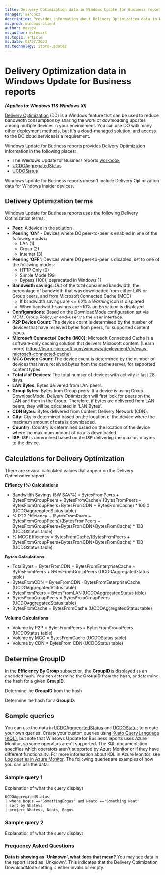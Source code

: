```yaml
---
title: Delivery Optimization data in Windows Update for Business reports
manager: aaroncz
description: Provides information about Delivery Optimization data in Windows Update for Business reports 
ms.prod: windows-client
author: mestew
ms.author: mstewart
ms.topic: article
ms.date: 03/27/2023
ms.technology: itpro-updates
---
```


# Delivery Optimization data in Windows Update for Business reports
<!--7715481-->
***(Applies to: Windows 11 & Windows 10)***

[Delivery Optimization](../do/waas-delivery-optimization.md) (DO) is a Windows feature that can be used to reduce bandwidth consumption by sharing the work of downloading updates among multiple devices in your environment. You can use DO with many other deployment methods, but it's a cloud-managed solution, and access to the DO cloud services is a requirement. 

Windows Update for Business reports provides Delivery Optimization information in the following places:
- The Windows Update for Business reports [workbook](wufb-reports-workbook.md)
- [UCDOAggregatedStatus](wufb-reports-schema-ucdoaggregatedstatus.md)
- [UCDOStatus](wufb-reports-schema-ucdostatus.md)

Windows Update for Business reports doesn't include Delivery Optimization data for Windows Insider devices. 

## Delivery Optimization terms

Windows Update for Business reports uses the following Delivery Optimization terms:

- **Peer**: A device in the solution
- **Peering 'ON'** - Devices where DO peer-to-peer is enabled in one of the following modes:
   - LAN (1)
   - Group (2)
   - Internet (3)
- **Peering 'OFF'**: Devices where DO peer-to-peer is disabled, set to one of the following modes:
   - HTTP Only (0)
   - Simple Mode (99)
   - Bypass (100), deprecated in Windows 11
- **Bandwidth savings**: Out of the total consumed bandwidth, the percentage of bandwidth that was downloaded from either LAN or Group peers, and from Microsoft Connected Cache (MCC)
   - If bandwidth savings are <= 60% a *Warning* icon is displayed
   - When bandwidth savings are <10% an *Error* icon is displayed.
- **Configurations**: Based on the DownloadMode configuration set via MDM, Group Policy, or end-user via the user interface.
- **P2P Device Count**: The device count is determined by the number of devices that have received bytes from peers, for supported content types.
- **Microsoft Connected Cache (MCC)**: Microsoft Connected Cache is a software-only caching solution that delivers Microsoft content. [Learn more] (https://learn.microsoft.com/windows/deployment/do/waas-microsoft-connected-cache)
- **MCC Device Count**: The device count is determined by the number of devices that have received bytes from the cache server, for supported content types.
- **Total # of Devices**: The total number of devices with activity in last 28 days.
- **LAN Bytes**: Bytes delivered from LAN peers.
- **Group Bytes**: Bytes from Group peers. If a device is using Group DownloadMode, Delivery Optimization will first look for peers on the LAN and then in the Group. Therefore, if bytes are delivered from LAN peers, they will be calculated in 'LAN Bytes'.
- **CDN Bytes**: Bytes delivered from Content Delivery Network (CDN).
- **City**: City is determined based on the location of the device where the maximum amount of data is downloaded.
- **Country**: Country is determined based on the location of the device where the maximum amount of data is downloaded.
- **ISP**: ISP is determined based on the ISP delivering the maximum bytes to the device.

## Calculations for Delivery Optimization
There are sevaral calculated values that appear on the Delivery Optimization report.

**Effiency (%) Calculations** 
- Bandwidth Savings (BW SAV%) = BytesFromPeers + BytesFromGroupPeers + BytesFromCache)/
(BytesFromPeers + BytesFromGroupPeers+BytesFromCDN + BytesFromCache) * 100.0 (UCDOAggregatedStatus table)
- % P2P Efficiency = (BytesFromPeers + BytesFromGroupPeers)/(BytesFromPeers + BytesFromGroupPeers+BytesFromCDN+BytesFromCache) * 100 (UCDOStatus table)
- % MCC Efficiency = BytesFromCache/(BytesFromPeers + BytesFromGroupPeers+BytesFromCDN+BytesFromCache) * 100 (UCDOStatus table)

**Bytes Calculations** 
- TotalBytes = BytesFromCDN + BytesFromEnterpriseCache + BytesFromPeers + BytesFromGroupPeers (UCDOAggregatedStatus table)
- BytesFromCDN = BytesFromCDN - BytesFromEnterpriseCache (UCDOAggregatedStatus table)
- BytesFromPeers = BytesFromLAN (UCDOAggregatedStatus table)
- BytesFromGroupPeers = BytesFromGroupPeers (UCDOAggregatedStatus table)
- BytesFromCache = BytesFromCache (UCDOAggregatedStatus table)

**Volume Calculations**
- Volume by P2P = BytesFromPeers + BytesFromGroupPeers (UCDOStatus table)
- Volume by MCC = BytesFromCache (UCDOStatus table)
- Volume by CDN = BytesFrom CDN (UCDOStatus table)

## Determine GroupID

In the **Efficiency By Group** subsection, the **GroupID** is displayed as an encoded hash. You can determine the **GroupID** from the hash, or determine the hash for a given **GroupID**.

Determine the **GroupID** from the hash:

Determine the hash for a **GroupID**:


## Sample queries

You can use the data in [UCDOAggregatedStatus](wufb-reports-schema-ucdoaggregatedstatus.md)
and [UCDOStatus](wufb-reports-schema-ucdostatus.md) to create your own queries. Create your custom queries using [Kusto Query Language (KQL)](/azure/data-explorer/kusto/query/), but note that Windows Update for Business reports uses Azure Monitor, so some operators aren't supported. The KQL documentation specifies which operators aren't supported by Azure Monitor or if they have different functionality. For more information about KQL in Azure Monitor, see [Log queries in Azure Monitor](/azure/azure-monitor/logs/log-query-overview). The following queries are examples of how you can use the data:

### Sample query 1

Explanation of what the query displays

```kusto
UCDOAggregatedStatus
| where Bogus =="SomethingBogus" and Neato =="Something Neat"
| sort by Whatevs
| project Whatevs, Neato, Bogus
```


### Sample query 2

Explanation of what the query displays


### Frequency Asked Questions

**Data is showing as 'Unknown', what does that mean?**
You may see data in the report listed as 'Unknown'. This indicates that the Delivery Optimization DownloadMode setting is either invalid or empty.
